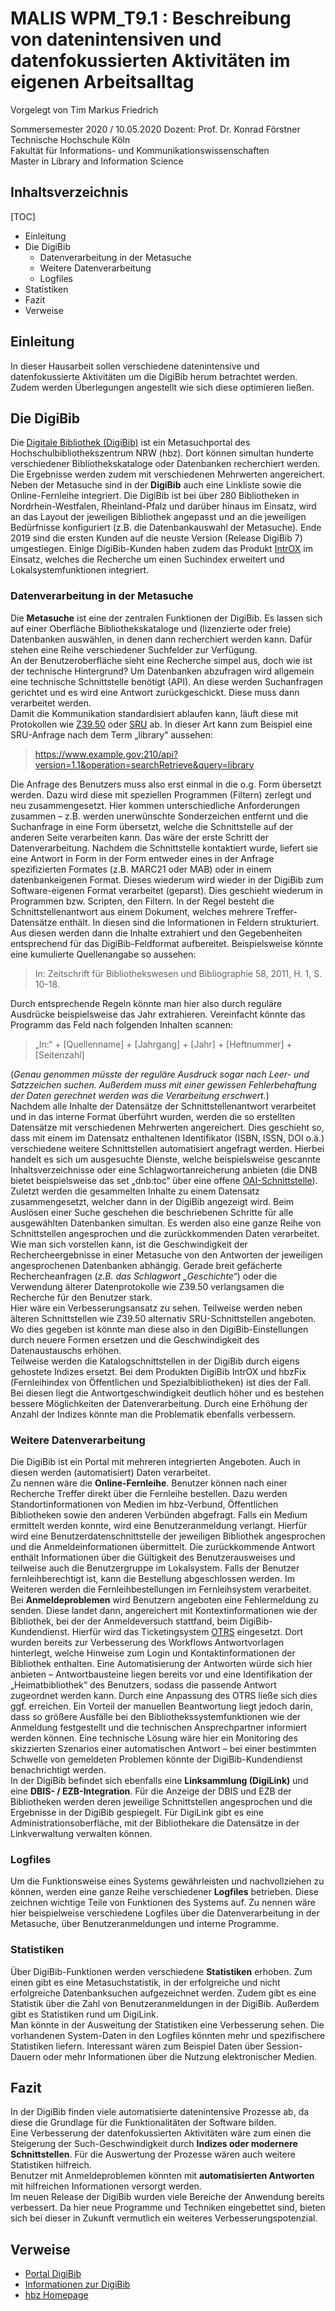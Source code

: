 # MALIS WPM_T9.1 : Beschreibung von datenintensiven und datenfokussierten Aktivitäten im eigenen Arbeitsalltag
Vorgelegt von Tim Markus Friedrich

Sommersemester 2020 / 10.05.2020
Dozent: Prof. Dr. Konrad Förstner  
Technische Hochschule Köln  
Fakultät für Informations- und Kommunikationswissenschaften  
Master in Library and Information Science  

## Inhaltsverzeichnis
[TOC]
* Einleitung
* Die DigiBib
    * Datenverarbeitung in der Metasuche
    * Weitere Datenverarbeitung
    * Logfiles
* Statistiken
* Fazit
* Verweise

## Einleitung
In dieser Hausarbeit sollen verschiedene datenintensive und datenfokussierte Aktivitäten um die DigiBib herum betrachtet werden. Zudem werden Überlegungen angestellt wie sich diese optimieren ließen.

## Die DigiBib
Die [Digitale Bibliothek (DigiBib)](https://www.digibib.net/) ist ein Metasuchportal des Hochschulbibliothekszentrum NRW (hbz). Dort können simultan hunderte verschiedener Bibliothekskataloge oder Datenbanken recherchiert werden. Die Ergebnisse werden zudem mit verschiedenen Mehrwerten angereichert. Neben der Metasuche sind in der __DigiBib__ auch eine Linkliste sowie die Online-Fernleihe integriert. Die DigiBib ist bei über 280 Bibliotheken in Nordrhein-Westfalen, Rheinland-Pfalz und darüber hinaus im Einsatz, wird an das Layout der jeweiligen Bibliothek angepasst und an die jeweiligen Bedürfnisse konfiguriert (z.B. die Datenbankauswahl der Metasuche). Ende 2019 sind die ersten Kunden auf die neuste Version (Release DigiBib 7) umgestiegen. Einige DigiBib-Kunden haben zudem das Produkt [IntrOX]( https://www.hbz-nrw.de/produkte/digibib-loesungen/digibib-introx) im Einsatz, welches die Recherche um einen Suchindex erweitert und Lokalsystemfunktionen integriert.
### Datenverarbeitung in der Metasuche
Die __Metasuche__ ist eine der zentralen Funktionen der DigiBib. Es lassen sich auf einer Oberfläche Bibliothekskataloge und (lizenzierte oder freie) Datenbanken auswählen, in denen dann recherchiert werden kann. Dafür stehen eine Reihe verschiedener Suchfelder zur Verfügung.  
An der Benutzeroberfläche sieht eine Recherche simpel aus, doch wie ist der technische Hintergrund? Um Datenbanken abzufragen wird allgemein eine technische Schnittstelle benötigt (API). An diese werden Suchanfragen gerichtet und es wird eine Antwort zurückgeschickt. Diese muss dann verarbeitet werden.  
Damit die Kommunikation standardisiert ablaufen kann, läuft diese mit Protokollen wie [Z39.50]( http://www.loc.gov/z3950/) oder [SRU]( http://www.loc.gov/standards/sru/) ab. In dieser Art kann zum Beispiel eine SRU-Anfrage nach dem Term „library“ aussehen:
> https://www.example.gov:210/api?version=1.1&operation=searchRetrieve&query=library

Die Anfrage des Benutzers muss also erst einmal in die o.g. Form übersetzt werden. Dazu wird diese mit speziellen Programmen (Filtern) zerlegt und neu zusammengesetzt. Hier kommen unterschiedliche Anforderungen zusammen – z.B. werden unerwünschte Sonderzeichen entfernt und die Suchanfrage in eine Form übersetzt, welche die Schnittstelle auf der anderen Seite verarbeiten kann. Das wäre der erste Schritt der Datenverarbeitung.
Nachdem die Schnittstelle kontaktiert wurde, liefert sie eine Antwort in Form in der Form entweder eines in der Anfrage spezifizierten Formates (z.B. MARC21 oder MAB) oder in einem datenbankeigenen Format. Dieses wiederum wird wieder in der DigiBib zum Software-eigenen Format verarbeitet (geparst). Dies geschieht wiederum in Programmen bzw. Scripten, den Filtern. In der Regel besteht die Schnittstellenantwort aus einem Dokument, welches mehrere Treffer-Datensätze enthält. In diesen sind die Informationen in Feldern strukturiert. Aus diesen werden dann die Inhalte extrahiert und den Gegebenheiten entsprechend für das DigiBib-Feldformat aufbereitet. Beispielsweise könnte eine kumulierte Quellenangabe so aussehen:
> In: Zeitschrift für Bibliothekswesen und Bibliographie 58, 2011, H. 1, S. 10-18.

Durch entsprechende Regeln könnte man hier also durch reguläre Ausdrücke beispielsweise das Jahr extrahieren. Vereinfacht könnte das Programm das Feld nach folgenden Inhalten scannen:
> „In:“ + [Quellenname] + [Jahrgang] + [Jahr] + [Heftnummer] + [Seitenzahl]

(_Genau genommen müsste der reguläre Ausdruck sogar nach Leer- und Satzzeichen suchen. Außerdem muss mit einer gewissen Fehlerbehaftung der Daten gerechnet werden was die Verarbeitung erschwert._)  
Nachdem alle Inhalte der Datensätze der Schnittstellenantwort verarbeitet und in das interne Format überführt wurden, werden die so erstellten Datensätze mit verschiedenen Mehrwerten angereichert. Dies geschieht so, dass mit einem im Datensatz enthaltenen Identifikator (ISBN, ISSN, DOI o.ä.) verschiedene weitere Schnittstellen automatisiert angefragt werden. Hierbei handelt es sich um ausgesuchte Dienste, welche beispielsweise gescannte Inhaltsverzeichnisse oder eine Schlagwortanreicherung anbieten (die DNB bietet beispielsweise das set „dnb:toc“ über eine offene [OAI-Schnittstelle]( https://www.dnb.de/DE/Professionell/Metadatendienste/Datenbezug/OAI/oai_node.html;jsessionid=4AAF020F922243150D6DFEA6D1A9B337.internet532)).  
Zuletzt werden die gesammelten Inhalte zu einem Datensatz zusammengesetzt, welcher dann in der DigiBib angezeigt wird. Beim Auslösen einer Suche geschehen die beschriebenen Schritte für alle ausgewählten Datenbanken simultan. Es werden also eine ganze Reihe von Schnittstellen angesprochen und die zurückkommenden Daten verarbeitet.  
Wie man sich vorstellen kann, ist die Geschwindigkeit der Rechercheergebnisse in einer Metasuche von den Antworten der jeweiligen angesprochenen Datenbanken abhängig. Gerade breit gefächerte Rechercheanfragen (_z.B. das Schlagwort „Geschichte“_) oder die Verwendung älterer Datenprotokolle wie Z39.50 verlangsamen die Recherche für den Benutzer stark.  
Hier wäre ein Verbesserungsansatz zu sehen. Teilweise werden neben älteren Schnittstellen wie Z39.50 alternativ SRU-Schnittstellen angeboten. Wo dies gegeben ist könnte man diese also in den DigiBib-Einstellungen durch neuere Formen ersetzen und die Geschwindigkeit des Datenaustauschs erhöhen.  
Teilweise werden die Katalogschnittstellen in der DigiBib durch eigens gehostete Indizes ersetzt. Bei dem Produkten DigiBib IntrOX und hbzFix (Fernleihindex von Öffentlichen und Spezialbibliotheken) ist dies der Fall. Bei diesen liegt die Antwortgeschwindigkeit deutlich höher und es bestehen bessere Möglichkeiten der Datenverarbeitung. Durch eine Erhöhung der Anzahl der Indizes könnte man die Problematik ebenfalls verbessern.  
### Weitere Datenverarbeitung
Die DigiBib ist ein Portal mit mehreren integrierten Angeboten. Auch in diesen werden (automatisiert) Daten verarbeitet.  
Zu nennen wäre die __Online-Fernleihe__. Benutzer können nach einer Recherche Treffer direkt über die Fernleihe bestellen. Dazu werden Standortinformationen von Medien im hbz-Verbund, Öffentlichen Bibliotheken sowie den anderen Verbünden abgefragt. Falls ein Medium ermittelt werden konnte, wird eine Benutzeranmeldung verlangt. Hierfür wird eine Benutzerdatenschnittstelle der jeweiligen Bibliothek angesprochen und die Anmeldeinformationen übermittelt. Die zurückkommende Antwort enthält Informationen über die Gültigkeit des Benutzerausweises und teilweise auch die Benutzergruppe im Lokalsystem. Falls der Benutzer fernleihberechtigt ist, kann die Bestellung abgeschlossen werden. Im Weiteren werden die Fernleihbestellungen im Fernleihsystem verarbeitet.  
Bei __Anmeldeproblemen__ wird Benutzern angeboten eine Fehlermeldung zu senden. Diese landet dann, angereichert mit Kontextinformationen wie der Bibliothek, bei der der Anmeldeversuch stattfand, beim DigiBib-Kundendienst. Hierfür wird das Ticketingsystem [OTRS]( https://otrs.com/de/home/) eingesetzt. Dort wurden bereits zur Verbesserung des Workflows Antwortvorlagen hinterlegt, welche Hinweise zum Login und Kontaktinformationen der Bibliothek enthalten. Eine Automatisierung der Antworten würde sich hier anbieten – Antwortbausteine liegen bereits vor und eine Identifikation der „Heimatbibliothek“ des Benutzers, sodass die passende Antwort zugeordnet werden kann. Durch eine Anpassung des OTRS ließe sich dies ggf. erreichen. Ein Vorteil der manuellen Beantwortung liegt jedoch darin, dass so größere Ausfälle bei den Bibliothekssystemfunktionen wie der Anmeldung festgestellt und die technischen Ansprechpartner informiert werden können. Eine technische Lösung wäre hier ein Monitoring des skizzierten Szenarios einer automatischen Antwort – bei einer bestimmten Schwelle von gemeldeten Problemen könnte der DigiBib-Kundendienst benachrichtigt werden.  
In der DigiBib befindet sich ebenfalls eine __Linksammlung (DigiLink)__ und eine __DBIS- / EZB-Integration__. Für die Anzeige der DBIS und EZB der Bibliotheken werden deren jeweilige Schnittstellen angesprochen und die Ergebnisse in der DigiBib gespiegelt. Für DigiLink gibt es eine Administrationsoberfläche, mit der Bibliothekare die Datensätze in der Linkverwaltung verwalten können.
### Logfiles
Um die Funktionsweise eines Systems gewährleisten und nachvollziehen zu können, werden eine ganze Reihe verschiedener __Logfiles__ betrieben. Diese zeichnen wichtige Teile von Funktionen des Systems auf. Zu nennen wäre hier beispielweise verschiedene Logfiles über die Datenverarbeitung in der Metasuche, über Benutzeranmeldungen und interne Programme.
### Statistiken
Über DigiBib-Funktionen werden verschiedene __Statistiken__ erhoben. Zum einen gibt es eine Metasuchstatistik, in der erfolgreiche und nicht erfolgreiche Datenbanksuchen aufgezeichnet werden. Zudem gibt es eine Statistik über die Zahl von Benutzeranmeldungen in der DigiBib. Außerdem gibt es Statistiken rund um DigiLink.  
Man könnte in der Ausweitung der Statistiken eine Verbesserung sehen. Die vorhandenen System-Daten in den Logfiles könnten mehr und spezifischere Statistiken liefern. Interessant wären zum Beispiel Daten über Session-Dauern oder mehr Informationen über die Nutzung elektronischer Medien.
## Fazit
In der DigiBib finden viele automatisierte datenintensive Prozesse ab, da diese die Grundlage für die Funktionalitäten der Software bilden.  
Eine Verbesserung der datenfokussierten Aktivitäten wäre zum einen die Steigerung der Such-Geschwindigkeit durch __Indizes oder modernere Schnittstellen__. Für die Auswertung der Prozesse wären auch weitere Statistiken hilfreich.  
Benutzer mit Anmeldeproblemen könnten mit __automatisierten Antworten__ mit hilfreichen Informationen versorgt werden.  
Im neuen Release der DigiBib wurden viele Bereiche der Anwendung bereits verbessert. Da hier neue Programme und Techniken eingebettet sind, bieten sich bei dieser in Zukunft vermutlich ein weiteres Verbesserungspotenzial.  
## Verweise
* [Portal DigiBib](https://www.digibib.net)
* [Informationen zur DigiBib](https://www.hbz-nrw.de/produkte/digibib-loesungen)
* [hbz Homepage](https://www.hbz-nrw.de)

